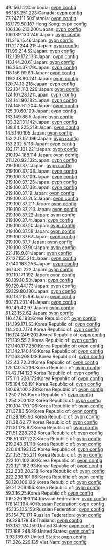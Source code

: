 49.156.1.2:Cambodia: [ovpn config](vpn/49_156_1_2.ovpn)  
66.183.251.223:Canada: [ovpn config](vpn/66_183_251_223.ovpn)  
77.247.111.50:Estonia: [ovpn config](vpn/77_247_111_50.ovpn)  
167.179.50.167:Hong Kong: [ovpn config](vpn/167_179_50_167.ovpn)  
106.136.213.200:Japan: [ovpn config](vpn/106_136_213_200.ovpn)  
106.139.130.246:Japan: [ovpn config](vpn/106_139_130_246.ovpn)  
111.216.15.46:Japan: [ovpn config](vpn/111_216_15_46.ovpn)  
111.217.244.215:Japan: [ovpn config](vpn/111_217_244_215.ovpn)  
111.99.214.52:Japan: [ovpn config](vpn/111_99_214_52.ovpn)  
112.139.172.133:Japan: [ovpn config](vpn/112_139_172_133.ovpn)  
113.144.20.61:Japan: [ovpn config](vpn/113_144_20_61.ovpn)  
116.254.37.179:Japan: [ovpn config](vpn/116_254_37_179.ovpn)  
118.156.99.60:Japan: [ovpn config](vpn/118_156_99_60.ovpn)  
119.238.80.241:Japan: [ovpn config](vpn/119_238_80_241.ovpn)  
120.74.13.218:Japan: [ovpn config](vpn/120_74_13_218.ovpn)  
122.134.113.229:Japan: [ovpn config](vpn/122_134_113_229.ovpn)  
124.101.28.121:Japan: [ovpn config](vpn/124_101_28_121.ovpn)  
124.141.90.182:Japan: [ovpn config](vpn/124_141_90_182.ovpn)  
124.145.61.204:Japan: [ovpn config](vpn/124_145_61_204.ovpn)  
125.30.60.109:Japan: [ovpn config](vpn/125_30_60_109.ovpn)  
133.149.88.5:Japan: [ovpn config](vpn/133_149_88_5.ovpn)  
133.32.131.142:Japan: [ovpn config](vpn/133_32_131_142.ovpn)  
138.64.225.219:Japan: [ovpn config](vpn/138_64_225_219.ovpn)  
14.3.140.105:Japan: [ovpn config](vpn/14_3_140_105.ovpn)  
153.207.151.196:Japan: [ovpn config](vpn/153_207_151_196.ovpn)  
153.232.5.118:Japan: [ovpn config](vpn/153_232_5_118.ovpn)  
182.171.131.221:Japan: [ovpn config](vpn/182_171_131_221.ovpn)  
210.194.188.114:Japan: [ovpn config](vpn/210_194_188_114.ovpn)  
211.120.92.132:Japan: [ovpn config](vpn/211_120_92_132.ovpn)  
219.100.37.1:Japan: [ovpn config](vpn/219_100_37_1.ovpn)  
219.100.37.108:Japan: [ovpn config](vpn/219_100_37_108.ovpn)  
219.100.37.109:Japan: [ovpn config](vpn/219_100_37_109.ovpn)  
219.100.37.125:Japan: [ovpn config](vpn/219_100_37_125.ovpn)  
219.100.37.138:Japan: [ovpn config](vpn/219_100_37_138.ovpn)  
219.100.37.19:Japan: [ovpn config](vpn/219_100_37_19.ovpn)  
219.100.37.205:Japan: [ovpn config](vpn/219_100_37_205.ovpn)  
219.100.37.211:Japan: [ovpn config](vpn/219_100_37_211.ovpn)  
219.100.37.213:Japan: [ovpn config](vpn/219_100_37_213.ovpn)  
219.100.37.22:Japan: [ovpn config](vpn/219_100_37_22.ovpn)  
219.100.37.4:Japan: [ovpn config](vpn/219_100_37_4.ovpn)  
219.100.37.50:Japan: [ovpn config](vpn/219_100_37_50.ovpn)  
219.100.37.58:Japan: [ovpn config](vpn/219_100_37_58.ovpn)  
219.100.37.67:Japan: [ovpn config](vpn/219_100_37_67.ovpn)  
219.100.37.7:Japan: [ovpn config](vpn/219_100_37_7.ovpn)  
219.100.37.90:Japan: [ovpn config](vpn/219_100_37_90.ovpn)  
221.118.9.81:Japan: [ovpn config](vpn/221_118_9_81.ovpn)  
27.127.155.214:Japan: [ovpn config](vpn/27_127_155_214.ovpn)  
27.140.183.253:Japan: [ovpn config](vpn/27_140_183_253.ovpn)  
36.13.81.222:Japan: [ovpn config](vpn/36_13_81_222.ovpn)  
39.110.171.192:Japan: [ovpn config](vpn/39_110_171_192.ovpn)  
58.189.10.53:Japan: [ovpn config](vpn/58_189_10_53.ovpn)  
59.129.44.173:Japan: [ovpn config](vpn/59_129_44_173.ovpn)  
59.129.80.180:Japan: [ovpn config](vpn/59_129_80_180.ovpn)  
60.113.215.89:Japan: [ovpn config](vpn/60_113_215_89.ovpn)  
60.121.201.141:Japan: [ovpn config](vpn/60_121_201_141.ovpn)  
60.149.42.97:Japan: [ovpn config](vpn/60_149_42_97.ovpn)  
61.23.152.62:Japan: [ovpn config](vpn/61_23_152_62.ovpn)  
110.47.6.183:Korea Republic of: [ovpn config](vpn/110_47_6_183.ovpn)  
114.199.171.53:Korea Republic of: [ovpn config](vpn/114_199_171_53.ovpn)  
114.200.7.174:Korea Republic of: [ovpn config](vpn/114_200_7_174.ovpn)  
116.124.246.202:Korea Republic of: [ovpn config](vpn/116_124_246_202.ovpn)  
121.139.55.2:Korea Republic of: [ovpn config](vpn/121_139_55_2.ovpn)  
121.140.177.250:Korea Republic of: [ovpn config](vpn/121_140_177_250.ovpn)  
121.142.140.148:Korea Republic of: [ovpn config](vpn/121_142_140_148.ovpn)  
121.168.208.138:Korea Republic of: [ovpn config](vpn/121_168_208_138.ovpn)  
122.43.72.31:Korea Republic of: [ovpn config](vpn/122_43_72_31.ovpn)  
125.140.5.236:Korea Republic of: [ovpn config](vpn/125_140_5_236.ovpn)  
14.42.114.123:Korea Republic of: [ovpn config](vpn/14_42_114_123.ovpn)  
175.113.228.172:Korea Republic of: [ovpn config](vpn/175_113_228_172.ovpn)  
175.194.92.191:Korea Republic of: [ovpn config](vpn/175_194_92_191.ovpn)  
180.69.100.238:Korea Republic of: [ovpn config](vpn/180_69_100_238.ovpn)  
1.250.7.53:Korea Republic of: [ovpn config](vpn/1_250_7_53.ovpn)  
1.254.203.132:Korea Republic of: [ovpn config](vpn/1_254_203_132.ovpn)  
210.104.170.106:Korea Republic of: [ovpn config](vpn/210_104_170_106.ovpn)  
211.37.83.56:Korea Republic of: [ovpn config](vpn/211_37_83_56.ovpn)  
211.38.195.90:Korea Republic of: [ovpn config](vpn/211_38_195_90.ovpn)  
211.38.62.77:Korea Republic of: [ovpn config](vpn/211_38_62_77.ovpn)  
211.51.178.92:Korea Republic of: [ovpn config](vpn/211_51_178_92.ovpn)  
211.51.228.232:Korea Republic of: [ovpn config](vpn/211_51_228_232.ovpn)  
218.51.107.222:Korea Republic of: [ovpn config](vpn/218_51_107_222.ovpn)  
219.248.61.118:Korea Republic of: [ovpn config](vpn/219_248_61_118.ovpn)  
220.94.193.125:Korea Republic of: [ovpn config](vpn/220_94_193_125.ovpn)  
221.153.155.211:Korea Republic of: [ovpn config](vpn/221_153_155_211.ovpn)  
222.101.102.30:Korea Republic of: [ovpn config](vpn/222_101_102_30.ovpn)  
222.121.182.93:Korea Republic of: [ovpn config](vpn/222_121_182_93.ovpn)  
222.233.20.218:Korea Republic of: [ovpn config](vpn/222_233_20_218.ovpn)  
222.238.101.96:Korea Republic of: [ovpn config](vpn/222_238_101_96.ovpn)  
58.120.106.126:Korea Republic of: [ovpn config](vpn/58_120_106_126.ovpn)  
59.21.209.195:Korea Republic of: [ovpn config](vpn/59_21_209_195.ovpn)  
59.3.16.25:Korea Republic of: [ovpn config](vpn/59_3_16_25.ovpn)  
109.226.193.114:Russian Federation: [ovpn config](vpn/109_226_193_114.ovpn)  
178.141.194.40:Russian Federation: [ovpn config](vpn/178_141_194_40.ovpn)  
45.135.135.153:Russian Federation: [ovpn config](vpn/45_135_135_153.ovpn)  
95.154.70.171:Russian Federation: [ovpn config](vpn/95_154_70_171.ovpn)  
49.228.178.48:Thailand: [ovpn config](vpn/49_228_178_48.ovpn)  
163.182.174.159:United States: [ovpn config](vpn/163_182_174_159.ovpn)  
173.198.248.39:United States: [ovpn config](vpn/173_198_248_39.ovpn)  
3.93.139.87:United States: [ovpn config](vpn/3_93_139_87.ovpn)  
171.226.229.135:Viet Nam: [ovpn config](vpn/171_226_229_135.ovpn)  
